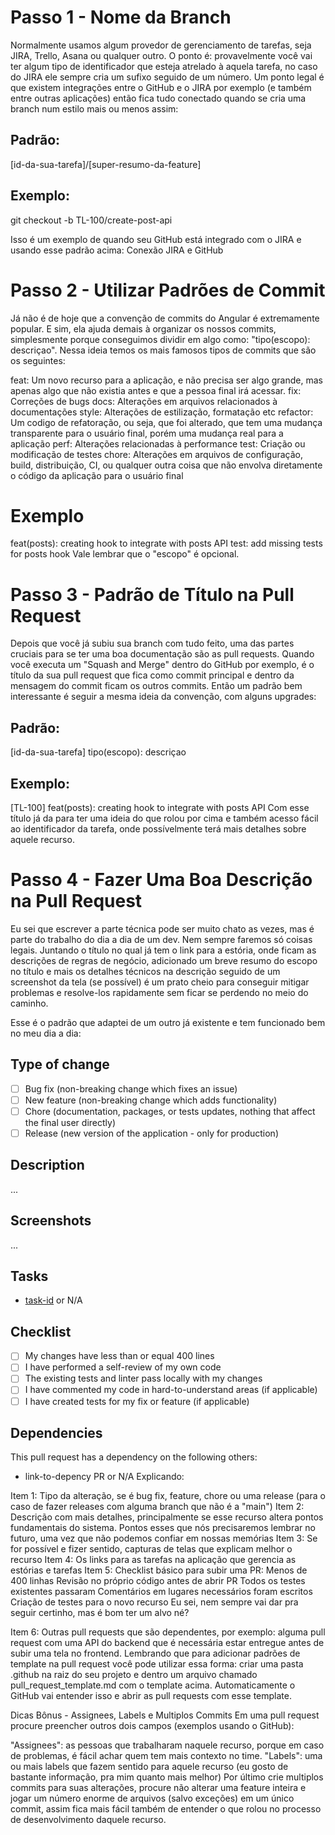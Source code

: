 # Passo 1 - Nome da Branch
Normalmente usamos algum provedor de gerenciamento de tarefas, seja JIRA, Trello, Asana ou qualquer outro. O ponto é: provavelmente você vai ter algum tipo de identificador que esteja atrelado à aquela tarefa, no caso do JIRA ele sempre cria um sufixo seguido de um número. Um ponto legal é que existem integrações entre o GitHub e o JIRA por exemplo (e também entre outras aplicações) então fica tudo conectado quando se cria uma branch num estilo mais ou menos assim:

## Padrão:
[id-da-sua-tarefa]/[super-resumo-da-feature]

## Exemplo:
git checkout -b TL-100/create-post-api

Isso é um exemplo de quando seu GitHub está integrado com o JIRA e usando esse padrão acima:
Conexão JIRA e GitHub

# Passo 2 - Utilizar Padrões de Commit
Já não é de hoje que a convenção de commits do Angular é extremamente popular. E sim, ela ajuda demais à organizar os nossos commits, simplesmente porque conseguimos dividir em algo como: "tipo(escopo): descriçao". Nessa ideia temos os mais famosos tipos de commits que são os seguintes:

feat: Um novo recurso para a aplicação, e não precisa ser algo grande, mas apenas algo que não existia antes e que a pessoa final irá acessar.
fix: Correções de bugs
docs: Alterações em arquivos relacionados à documentações
style: Alterações de estilização, formatação etc
refactor: Um codigo de refatoração, ou seja, que foi alterado, que tem uma mudança transparente para o usuário final, porém uma mudança real para a aplicação
perf: Alterações relacionadas à performance
test: Criação ou modificação de testes
chore: Alterações em arquivos de configuração, build, distribuição, CI, ou qualquer outra coisa que não envolva diretamente o código da aplicação para o usuário final
# Exemplo
feat(posts): creating hook to integrate with posts API
test: add missing tests for posts hook
Vale lembrar que o "escopo" é opcional.

# Passo 3 - Padrão de Título na Pull Request
Depois que você já subiu sua branch com tudo feito, uma das partes cruciais para se ter uma boa documentação são as pull requests. Quando você executa um "Squash and Merge" dentro do GitHub por exemplo, é o título da sua pull request que fica como commit principal e dentro da mensagem do commit ficam os outros commits. Então um padrão bem interessante é seguir a mesma ideia da convenção, com alguns upgrades:

## Padrão:
[id-da-sua-tarefa] tipo(escopo): descriçao

## Exemplo:
[TL-100] feat(posts): creating hook to integrate with posts API
Com esse título já da para ter uma ideia do que rolou por cima e também acesso fácil ao identificador da tarefa, onde possívelmente terá mais detalhes sobre aquele recurso.

# Passo 4 - Fazer Uma Boa Descrição na Pull Request
Eu sei que escrever a parte técnica pode ser muito chato as vezes, mas é parte do trabalho do dia a dia de um dev. Nem sempre faremos só coisas legais. Juntando o título no qual já tem o link para a estória, onde ficam as descrições de regras de negócio, adicionado um breve resumo do escopo no título e mais os detalhes técnicos na descrição seguido de um screenshot da tela (se possível) é um prato cheio para conseguir mitigar problemas e resolve-los rapidamente sem ficar se perdendo no meio do caminho.

Esse é o padrão que adaptei de um outro já existente e tem funcionado bem no meu dia a dia:

## Type of change

- [ ] Bug fix (non-breaking change which fixes an issue)
- [ ] New feature (non-breaking change which adds functionality)
- [ ] Chore (documentation, packages, or tests updates, nothing that affect the final user directly)
- [ ] Release (new version of the application - only for production)

## Description

...

## Screenshots

...

## Tasks

- [task-id](task-link) or N/A

## Checklist

- [ ] My changes have less than or equal 400 lines
- [ ] I have performed a self-review of my own code
- [ ] The existing tests and linter pass locally with my changes
- [ ] I have commented my code in hard-to-understand areas (if applicable)
- [ ] I have created tests for my fix or feature (if applicable)

## Dependencies

This pull request has a dependency on the following others:

- link-to-depency PR or N/A
Explicando:

Item 1: Tipo da alteração, se é bug fix, feature, chore ou uma release (para o caso de fazer releases com alguma branch que não é a "main")
Item 2: Descrição com mais detalhes, principalmente se esse recurso altera pontos fundamentais do sistema. Pontos esses que nós precisaremos lembrar no futuro, uma vez que não podemos confiar em nossas memórias
Item 3: Se for possível e fizer sentido, capturas de telas que explicam melhor o recurso
Item 4: Os links para as tarefas na aplicação que gerencia as estórias e tarefas
Item 5: Checklist básico para subir uma PR:
Menos de 400 linhas
Revisão no próprio código antes de abrir PR
Todos os testes existentes passaram
Comentários em lugares necessários foram escritos
Criação de testes para o novo recurso
Eu sei, nem sempre vai dar pra seguir certinho, mas é bom ter um alvo né?

Item 6: Outras pull requests que são dependentes, por exemplo: alguma pull request com uma API do backend que é necessária estar entregue antes de subir uma tela no frontend.
Lembrando que para adicionar padrões de template na pull request você pode utilizar essa forma: criar uma pasta .github na raiz do seu projeto e dentro um arquivo chamado pull_request_template.md com o template acima. Automaticamente o GitHub vai entender isso e abrir as pull requests com esse template.

Dicas Bônus - Assignees, Labels e Multiplos Commits
Em uma pull request procure preencher outros dois campos (exemplos usando o GitHub):

"Assignees": as pessoas que trabalharam naquele recurso, porque em caso de problemas, é fácil achar quem tem mais contexto no time.
"Labels": uma ou mais labels que fazem sentido para aquele recurso (eu gosto de bastante informação, pra mim quanto mais melhor)
Por último crie multiplos commits para suas alterações, procure não alterar uma feature inteira e jogar um número enorme de arquivos (salvo exceções) em um único commit, assim fica mais fácil também de entender o que rolou no processo de desenvolvimento daquele recurso.
